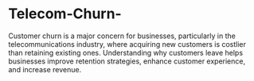 # Telecom-Churn-
Customer churn is a major concern for businesses, particularly in the telecommunications industry, where acquiring new customers is costlier than retaining existing ones. Understanding why customers leave helps businesses improve retention strategies, enhance customer experience, and increase revenue.
